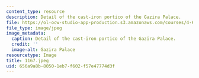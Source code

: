 ```yaml
---
content_type: resource
description: Detail of the cast-iron portico of the Gazira Palace.
file: https://ol-ocw-studio-app-production.s3.amazonaws.com/courses/4-615-the-architecture-of-cairo-spring-2002/656a9a8b80501eb7f602f57e47774d3f_1167.jpeg
file_type: image/jpeg
image_metadata:
  caption: Detail of the cast-iron portico of the Gazira Palace.
  credit: ''
  image-alt: Gazira Palace
resourcetype: Image
title: 1167.jpeg
uid: 656a9a8b-8050-1eb7-f602-f57e47774d3f
---
```

